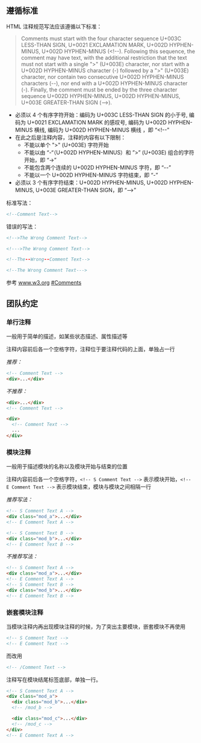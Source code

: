 ## 遵循标准

HTML 注释规范写法应该遵循以下标准：

> Comments must start with the four character sequence U+003C LESS-THAN SIGN, U+0021 EXCLAMATION MARK, U+002D HYPHEN-MINUS, U+002D HYPHEN-MINUS (&lt;!--). Following this sequence, the comment may have text, with the additional restriction that the text must not start with a single "&gt;" (U+003E) character, nor start with a U+002D HYPHEN-MINUS character (-) followed by a "&gt;" (U+003E) character, nor contain two consecutive U+002D HYPHEN-MINUS characters (--), nor end with a U+002D HYPHEN-MINUS character (-). Finally, the comment must be ended by the three character sequence U+002D HYPHEN-MINUS, U+002D HYPHEN-MINUS, U+003E GREATER-THAN SIGN (--&gt;).

- 必须以 4 个有序字符开始：编码为 U+003C LESS-THAN SIGN 的小于号, 编码为 U+0021 EXCLAMATION MARK 的感叹号, 编码为 U+002D HYPHEN-MINUS 横线, 编码为 U+002D HYPHEN-MINUS 横线 ，即 “&lt;!--”
- 在此之后是注释内容，注释的内容有以下限制：
  - 不能以单个 "&gt;" (U+003E) 字符开始
  - 不能以由 “-“（U+002D HYPHEN-MINUS）和 ”&gt;” (U+003E) 组合的字符开始，即 “-&gt;”
  - 不能包含两个连续的 U+002D HYPHEN-MINUS 字符，即 “--”
  - 不能以一个 U+002D HYPHEN-MINUS 字符结束，即 “-”
- 必须以 3 个有序字符结束：U+002D HYPHEN-MINUS, U+002D HYPHEN-MINUS, U+003E GREATER-THAN SIGN，即 “--&gt;”

标准写法：

```html
<!--Comment Text-->
```

错误的写法：

```html
<!-->The Wrong Comment Text-->

<!--->The Wrong Comment Text-->

<!--The--Wrong--Comment Text-->

<!--The Wrong Comment Text--->
```

参考 www.w3.org [#Comments](http://www.w3.org/TR/2014/REC-html5-20141028/syntax.html#comments)

## 团队约定

### 单行注释

一般用于简单的描述，如某些状态描述、属性描述等

注释内容前后各一个空格字符，注释位于要注释代码的上面，单独占一行

_推荐：_

```html
<!-- Comment Text -->
<div>...</div>
```

_不推荐：_

```html
<div>...</div>
<!-- Comment Text -->

<div>
  <!-- Comment Text -->
  ...
</div>
```

### 模块注释

一般用于描述模块的名称以及模块开始与结束的位置

注释内容前后各一个空格字符，`<!-- S Comment Text -->` 表示模块开始，`<!-- E Comment Text -->` 表示模块结束，模块与模块之间相隔一行

_推荐写法：_

```html
<!-- S Comment Text A -->
<div class="mod_a">...</div>
<!-- E Comment Text A -->

<!-- S Comment Text B -->
<div class="mod_b">...</div>
<!-- E Comment Text B -->
```

_不推荐写法：_

```html
<!-- S Comment Text A -->
<div class="mod_a">...</div>
<!-- E Comment Text A -->
<!-- S Comment Text B -->
<div class="mod_b">...</div>
<!-- E Comment Text B -->
```

### 嵌套模块注释

当模块注释内再出现模块注释的时候，为了突出主要模块，嵌套模块不再使用

```html
<!-- S Comment Text -->
<!-- E Comment Text -->
```

而改用

```html
<!-- /Comment Text -->
```

注释写在模块结尾标签底部，单独一行。

```html
<!-- S Comment Text A -->
<div class="mod_a">
  <div class="mod_b">...</div>
  <!-- /mod_b -->

  <div class="mod_c">...</div>
  <!-- /mod_c -->
</div>
<!-- E Comment Text A -->
```
